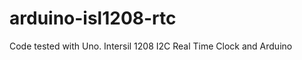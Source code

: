 arduino-isl1208-rtc
===================
Code tested with Uno. 
Intersil 1208 I2C Real Time Clock and Arduino
